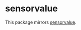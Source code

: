 # sensorvalue

This package mirrors [sensorvalue](https://github.com/rkojedzinszky/thermo-sensor/blob/master/common/include/sensorvalue.hpp).